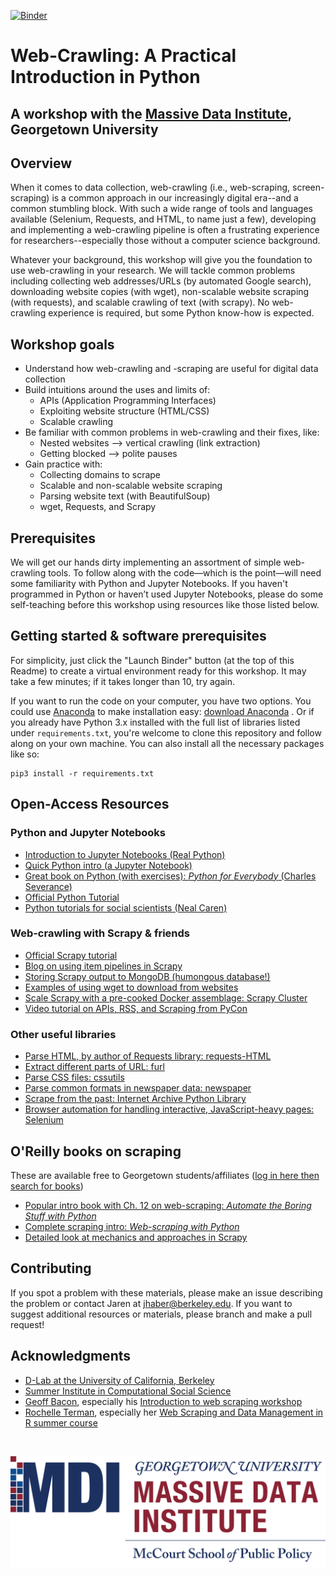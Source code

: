 [![Binder](https://mybinder.org/badge_logo.svg)](https://mybinder.org/v2/gh/jhaber-zz/web-crawling-intro-2021/HEAD)

# Web-Crawling: A Practical Introduction in Python
## A workshop with the [Massive Data Institute](https://mccourt.georgetown.edu/research/the-massive-data-institute/), Georgetown University


## Overview

When it comes to data collection, web-crawling (i.e., web-scraping, screen-scraping) is a common approach in our increasingly digital era--and a common stumbling block. With such a wide range of tools and languages available (Selenium, Requests, and HTML, to name just a few), developing and implementing a web-crawling pipeline is often a frustrating experience for researchers--especially those without a computer science background.

Whatever your background, this workshop will give you the foundation to use web-crawling in your research. We will tackle common problems including collecting web addresses/URLs (by automated Google search), downloading website copies (with wget), non-scalable website scraping (with requests), and scalable crawling of text (with scrapy). No web-crawling experience is required, but some Python know-how is expected. 


## Workshop goals

* Understand how web-crawling and -scraping are useful for digital data collection
* Build intuitions around the uses and limits of:
  - APIs (Application Programming Interfaces)
  - Exploiting website structure (HTML/CSS)
  - Scalable crawling
* Be familiar with common problems in web-crawling and their fixes, like:
  - Nested websites --> vertical crawling (link extraction)
  - Getting blocked --> polite pauses
* Gain practice with: 
  - Collecting domains to scrape
  - Scalable and non-scalable website scraping
  - Parsing website text (with BeautifulSoup)
  - wget, Requests, and Scrapy


## Prerequisites

We will get our hands dirty implementing an assortment of simple web-crawling tools. To follow along with the code—which is the point—will need some familiarity with Python and Jupyter Notebooks. If you haven't programmed in Python or haven’t used Jupyter Notebooks, please do some self-teaching before this workshop using resources like those listed below. 


## Getting started & software prerequisites

For simplicity, just click the "Launch Binder" button (at the top of this Readme) to create a virtual environment ready for this workshop. It may take a few minutes; if it takes longer than 10, try again.

If you want to run the code on your computer, you have two options. You could use [Anaconda](https://www.anaconda.com/what-is-anaconda/) to make installation easy: [download Anaconda](https://www.anaconda.com/download/) . Or if you already have Python 3.x installed with the full list of libraries listed under `requirements.txt`, you're welcome to clone this repository and follow along on your own machine. You can also install all the necessary packages like so: 

```
pip3 install -r requirements.txt
```


## Open-Access Resources 

### Python and Jupyter Notebooks

* [Introduction to Jupyter Notebooks (Real Python)](https://realpython.com/jupyter-notebook-introduction/)
* [Quick Python intro (a Jupyter Notebook)](https://github.com/jhaber-zz/nlp-python-2020/blob/master/solutions/intro-to-python.ipynb)
* [Great book on Python (with exercises): _Python for Everybody_ (Charles Severance)](https://www.py4e.com/book.php)
* [Official Python Tutorial](https://docs.python.org/3/tutorial/index.html)
* [Python tutorials for social scientists (Neal Caren)](https://nealcaren.github.io/python-tutorials/)

### Web-crawling with Scrapy & friends

* [Official Scrapy tutorial](https://docs.scrapy.org/en/latest/intro/tutorial.html)
* [Blog on using item pipelines in Scrapy](https://medium.com/swlh/how-to-use-scrapy-items-05-python-scrapy-tutorial-for-beginners-f25ff2dceaa9)
* [Storing Scrapy output to MongoDB (humongous database!)](https://realpython.com/web-scraping-with-scrapy-and-mongodb/)
* [Examples of using wget to download from websites](https://phoenixnap.com/kb/wget-command-with-examples)
* [Scale Scrapy with a pre-cooked Docker assemblage: Scrapy Cluster](https://scrapy-cluster.readthedocs.io/en/latest)
* [Video tutorial on APIs, RSS, and Scraping from PyCon](https://youtu.be/A42voDYkFZw)

### Other useful libraries

* [Parse HTML, by author of Requests library: requests-HTML](http://html.python-requests.org/)
* [Extract different parts of URL: furl](https://github.com/gruns/furl)
* [Parse CSS files: cssutils](http://cthedot.de/cssutils/)
* [Parse common formats in newspaper data: newspaper](https://newspaper.readthedocs.io/en/latest/)
* [Scrape from the past: Internet Archive Python Library](https://archive.org/services/docs/api/internetarchive/index.html)
* [Browser automation for handling interactive, JavaScript-heavy pages: Selenium](https://www.selenium.dev/)

## O'Reilly books on scraping
These are available free to Georgetown students/affiliates ([log in here then search for books](https://www.safaribooksonline.com/library/view/temporary-access/))

* [Popular intro book with Ch. 12 on web-scraping: _Automate the Boring Stuff with Python_](https://nostarch.com/automatestuff2)
* [Complete scraping intro: _Web-scraping with Python_](http://shop.oreilly.com/product/0636920078067.do)
* [Detailed look at mechanics and approaches in Scrapy](https://learning.oreilly.com/library/view/learning-scrapy/9781784399788/)

## Contributing

If you spot a problem with these materials, please make an issue describing the problem or contact Jaren at jhaber@berkeley.edu. If you want to suggest additional resources or materials, please branch and make a pull request!


## Acknowledgments

* [D-Lab at the University of California, Berkeley](https://dlab.berkeley.edu/)
* [Summer Institute in Computational Social Science](https://sicss.io/)
* [Geoff Bacon](https://geoffbacon.github.io/), especially his [Introduction to web scraping workshop](https://github.com/TextXD/introduction-to-web-scraping)
* [Rochelle Terman](http://rochelleterman.com/), especially her [Web Scraping and Data Management in R summer course](https://github.com/rochelleterman/ESS-webscraping)

<br>

![MDI logo](extra/mdi_logo.png)

